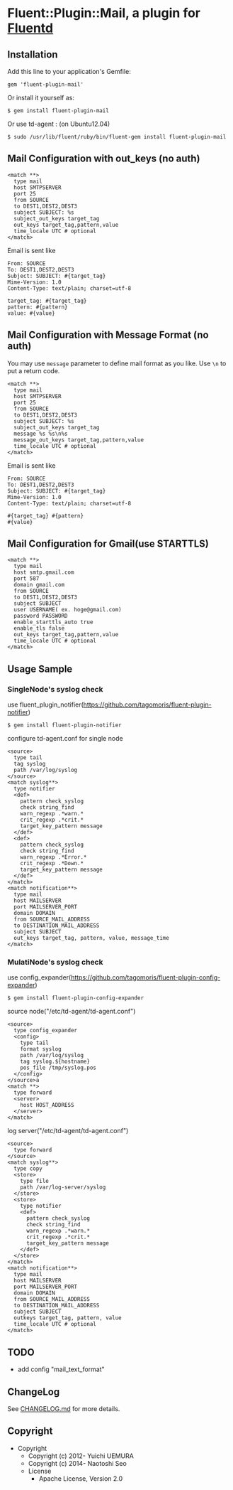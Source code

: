 # Fluent::Plugin::Mail, a plugin for [Fluentd](http://fluentd.org)


## Installation

Add this line to your application's Gemfile:

    gem 'fluent-plugin-mail'

Or install it yourself as:

    $ gem install fluent-plugin-mail

Or use td-agent : (on Ubuntu12.04)

    $ sudo /usr/lib/fluent/ruby/bin/fluent-gem install fluent-plugin-mail


##  Mail Configuration with out_keys (no auth)

    <match **>
      type mail
      host SMTPSERVER
      port 25
      from SOURCE
      to DEST1,DEST2,DEST3
      subject SUBJECT: %s
      subject_out_keys target_tag
      out_keys target_tag,pattern,value
      time_locale UTC # optional
    </match>

Email is sent like

    From: SOURCE
    To: DEST1,DEST2,DEST3
    Subject: SUBJECT: #{target_tag}
    Mime-Version: 1.0
    Content-Type: text/plain; charset=utf-8

    target_tag: #{target_tag}
    pattern: #{pattern}
    value: #{value}

## Mail Configuration with Message Format (no auth)

You may use `message` parameter to define mail format as you like. Use `\n` to put a return code.

    <match **>
      type mail
      host SMTPSERVER
      port 25
      from SOURCE
      to DEST1,DEST2,DEST3
      subject SUBJECT: %s
      subject_out_keys target_tag
      message %s %s\n%s
      message_out_keys target_tag,pattern,value
      time_locale UTC # optional
    </match>

Email is sent like

    From: SOURCE
    To: DEST1,DEST2,DEST3
    Subject: SUBJECT: #{target_tag}
    Mime-Version: 1.0
    Content-Type: text/plain; charset=utf-8

    #{target_tag} #{pattern}
    #{value}

## Mail Configuration for Gmail(use STARTTLS)

    <match **>
      type mail
      host smtp.gmail.com
      port 587
      domain gmail.com
      from SOURCE
      to DEST1,DEST2,DEST3
      subject SUBJECT
      user USERNAME( ex. hoge@gmail.com)
      password PASSWORD
      enable_starttls_auto true
      enable_tls false
      out_keys target_tag,pattern,value
      time_locale UTC # optional
    </match>



## Usage Sample

### SingleNode's syslog check

use fluent_plugin_notifier(https://github.com/tagomoris/fluent-plugin-notifier)

    $ gem install fluent-plugin-notifier

configure td-agent.conf for single node

    <source>
      type tail
      tag syslog
      path /var/log/syslog
    </source>
    <match syslog**>
      type notifier
      <def>
        pattern check_syslog
        check string_find
        warn_regexp .*warn.*
        crit_regexp .*crit.*
        target_key_pattern message
      </def>
      <def>
        pattern check_syslog
        check string_find
        warn_regexp .*Error.*
        crit_regexp .*Down.*
        target_key_pattern message
      </def>
    </match>
    <match notification**>
      type mail
      host MAILSERVER
      port MAILSERVER_PORT
      domain DOMAIN
      from SOURCE_MAIL_ADDRESS
      to DESTINATION_MAIL_ADDRESS
      subject SUBJECT
      out_keys target_tag, pattern, value, message_time
    </match>


### MulatiNode's syslog check

use config_expander(https://github.com/tagomoris/fluent-plugin-config-expander)

    $ gem install fluent-plugin-config-expander



source node("/etc/td-agent/td-agent.conf")

    <source>
      type config_expander
      <config>
        type tail
        format syslog
        path /var/log/syslog
        tag syslog.${hostname}
        pos_file /tmp/syslog.pos
      </config>
    </source>a
    <match **>
      type forward
      <server>
        host HOST_ADDRESS
      </server>
    </match>


log server("/etc/td-agent/td-agent.conf")

    <source>
      type forward
    </source>
    <match syslog**>
      type copy
      <store>
        type file
        path /var/log-server/syslog
      </store>
      <store>
        type notifier
        <def>
          pattern check_syslog
          check string_find
          warn_regexp .*warn.*
          crit_regexp .*crit.*
          target_key_pattern message
        </def>
      </store>
    </match>
    <match notification**>
      type mail
      host MAILSERVER
      port MAILSERVER_PORT
      domain DOMAIN
      from SOURCE_MAIL_ADDRESS
      to DESTINATION_MAIL_ADDRESS
      subject SUBJECT
      outkeys target_tag, pattern, value
      time_locale UTC # optional
    </match>



## TODO

* add config "mail_text_format"

## ChangeLog

See [CHANGELOG.md](CHANGELOG.md) for more details.

## Copyright

* Copyright
  * Copyright (c) 2012- Yuichi UEMURA
  * Copyright (c) 2014- Naotoshi Seo
  * License
    * Apache License, Version 2.0
